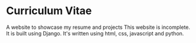 # Curriculum Vitae

A website to showcase my resume and projects
This website is incomplete. It is built using Django.
It's written using html, css, javascript and python.
